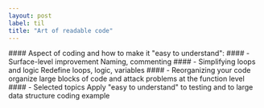 ```yaml
---
layout: post
label: til
title: "Art of readable code"
---
```


<p>
  
</p>
#### Aspect of coding and how to make it "easy to understand":
#### - Surface-level improvement
Naming, commenting
#### - Simplifying loops and logic
Redefine loops, logic, variables
#### - Reorganizing your code
organize large blocks of code and attack problems at the function level
#### - Selected topics
Apply "easy to understand" to testing and to large data structure coding example

